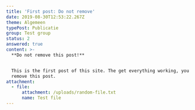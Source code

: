 ```yaml
---
title: 'First post: Do not remove'
date: 2019-08-30T12:53:22.267Z
theme: Algemeen
typePost: Publicatie
group: Test group
status: 2
answered: true
content: >-
  **Do not remove this post!**


  This is the first post of this site. The get everything working, you must not
  remove this post.
attachment:
  - file:
      attachment: /uploads/random-file.txt
      name: Test file
---
```


